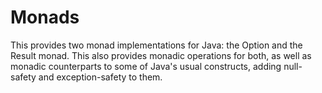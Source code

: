 # Monads

This provides two monad implementations for Java: the Option and the Result monad. This also provides monadic operations for both, as well as monadic counterparts to some of Java's usual constructs, adding null-safety and exception-safety to them.
